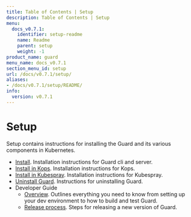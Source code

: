 ```yaml
---
title: Table of Contents | Setup
description: Table of Contents | Setup
menu:
  docs_v0.7.1:
    identifier: setup-readme
    name: Readme
    parent: setup
    weight: -1
product_name: guard
menu_name: docs_v0.7.1
section_menu_id: setup
url: /docs/v0.7.1/setup/
aliases:
- /docs/v0.7.1/setup/README/
info:
  version: v0.7.1
---
```


# Setup

Setup contains instructions for installing the Guard and its various components in Kubernetes.

- [Install](/docs/v0.7.1/setup/install). Installation instructions for Guard cli and server.
- [Install in Kops](/docs/v0.7.1/setup/install-kops). Installation instructions for Kops.
- [Install in Kubespray](/docs/v0.7.1/setup/install-kubespray). Installation instructions for Kubespray.
- [Uninstall Guard](/docs/v0.7.1/setup/uninstall). Instructions for uninstalling Guard.
- Developer Guide
  - [Overview](/docs/v0.7.1/setup/developer-guide/overview). Outlines everything you need to know from setting up your dev environment to how to build and test Guard.
  - [Release process](/docs/v0.7.1/setup/developer-guide/release). Steps for releasing a new version of Guard.

